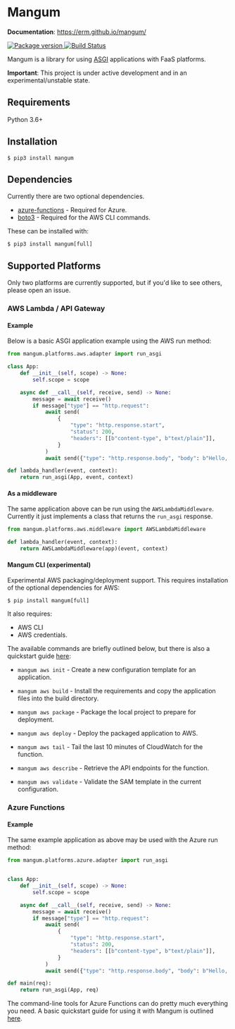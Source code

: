 # Mangum

**Documentation**: https://erm.github.io/mangum/

<a href="https://pypi.org/project/mangum/">
    <img src="https://badge.fury.io/py/mangum.svg" alt="Package version">
</a>
<a href="https://travis-ci.org/erm/mangum">
    <img src="https://travis-ci.org/erm/mangum.svg?branch=master" alt="Build Status">
</a>

Mangum is a library for using [ASGI](https://asgi.readthedocs.io/en/latest/) applications with FaaS platforms.

**Important**: This project is under active development and in an experimental/unstable state.

## Requirements

Python 3.6+

## Installation

```shell
$ pip3 install mangum
```

## Dependencies

Currently there are two optional dependencies.

- [azure-functions](https://github.com/Azure/azure-functions-python-library) - Required for Azure.
- [boto3](https://github.com/boto/boto3) - Required for the AWS CLI commands.

These can be installed with:

```shell
$ pip3 install mangum[full]
```

## Supported Platforms

Only two platforms are currently supported, but if you'd like to see others, please open an issue.

### AWS Lambda / API Gateway

#### Example

Below is a basic ASGI application example using the AWS run method:

```python
from mangum.platforms.aws.adapter import run_asgi

class App:
    def __init__(self, scope) -> None:
        self.scope = scope

    async def __call__(self, receive, send) -> None:
        message = await receive()
        if message["type"] == "http.request":
            await send(
                {
                    "type": "http.response.start",
                    "status": 200,
                    "headers": [[b"content-type", b"text/plain"]],
                }
            )
            await send({"type": "http.response.body", "body": b"Hello, world!"})

def lambda_handler(event, context):
    return run_asgi(App, event, context)
```

#### As a middleware

The same application above can be run using the `AWSLambdaMiddleware`. Currently it just implements a class that returns the `run_asgi` response.

```python
from mangum.platforms.aws.middleware import AWSLambdaMiddleware

def lambda_handler(event, context):
    return AWSLambdaMiddleware(app)(event, context)
```

#### Mangum CLI (experimental)

Experimental AWS packaging/deployment support. This requires installation of the optional dependencies for AWS:

```shell
$ pip install mangum[full]
```

It also requires:

- AWS CLI
- AWS credentials.

The available commands are briefly outlined below, but there is also a quickstart guide [here](https://erm.github.io/mangum/aws-how-to/):

* `mangum aws init` - Create a new configuration template for an application.

* `mangum aws build` - Install the requirements and copy the application files into the build directory.

* `mangum aws package` - Package the local project to prepare for deployment.

* `mangum aws deploy` - Deploy the packaged application to AWS.

* `mangum aws tail` - Tail the last 10 minutes of CloudWatch for the function.

* `mangum aws describe` - Retrieve the API endpoints for the function.

* `mangum aws validate` - Validate the SAM template in the current configuration.

### Azure Functions

#### Example

The same example application as above may be used with the Azure run method:

```python
from mangum.platforms.azure.adapter import run_asgi


class App:
    def __init__(self, scope) -> None:
        self.scope = scope

    async def __call__(self, receive, send) -> None:
        message = await receive()
        if message["type"] == "http.request":
            await send(
                {
                    "type": "http.response.start",
                    "status": 200,
                    "headers": [[b"content-type", b"text/plain"]],
                }
            )
            await send({"type": "http.response.body", "body": b"Hello, world!"})

def main(req):
    return run_asgi(App, req)
```

The command-line tools for Azure Functions can do pretty much everything you need. A basic quickstart guide for using it with Mangum is outlined [here](https://erm.github.io/mangum/azure-how-to/).
